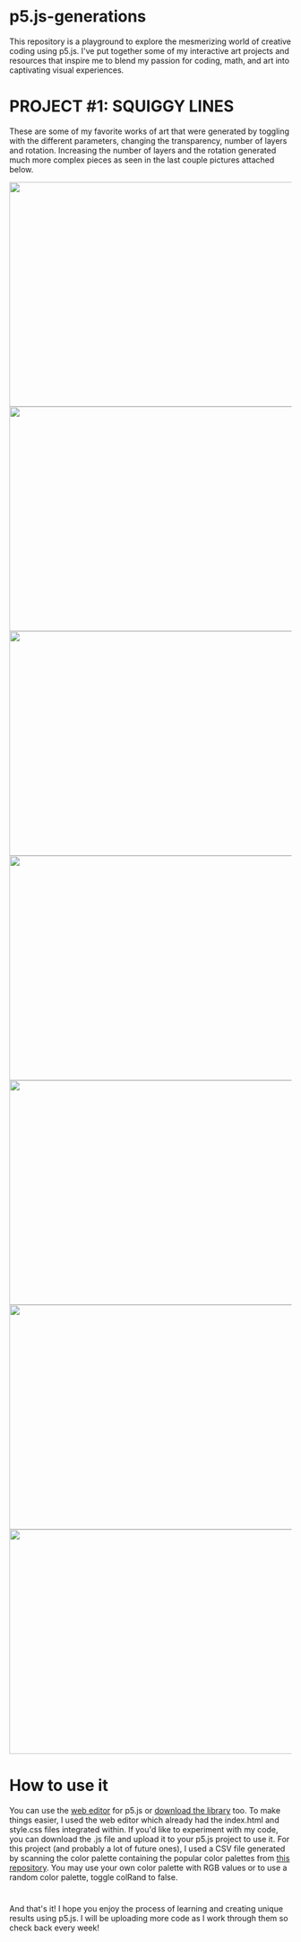 # p5.js-generations
This repository is a playground to explore the mesmerizing world of creative coding using p5.js. I've put together some of my interactive art projects and resources that inspire me to blend my passion for coding, math, and art into captivating visual experiences.

# PROJECT #1: SQUIGGY LINES 
These are some of my favorite works of art that were generated by toggling with the different parameters, changing the transparency, number of layers and rotation. Increasing the number of layers and the rotation generated much more complex pieces as seen in the last couple pictures attached below.

<img src= "https://github.com/midnightsun257/p5.js-generations/assets/78453293/bf80abda-d7fa-4e71-9c19-bf6b0270ec16" width="600" height ="400">
<img src= "https://github.com/midnightsun257/p5.js-generations/assets/78453293/1ccbee78-1419-4b23-82a8-0a6f475a2bde" width="600" height ="400">
<img src= "https://github.com/midnightsun257/p5.js-generations/assets/78453293/f107328d-f81a-47c1-85a0-533551e3cdcb" width="600" height ="400">
<img src= "https://github.com/midnightsun257/p5.js-generations/assets/78453293/81679dbe-0262-4f58-a8a5-24c9862aee99" width="600" height ="400">
<img src= "https://github.com/midnightsun257/p5.js-generations/assets/78453293/01200b54-a49c-4a67-b1b9-4898a9cfece9" width="600" height ="400">
<img src= "https://github.com/midnightsun257/p5.js-generations/assets/78453293/5dd82291-a46c-42dd-8dae-d0d7cbda68fd" width="600" height ="400">
<img src= "https://github.com/midnightsun257/p5.js-generations/assets/78453293/0e2ef7d5-3f3e-46df-8555-bfe0e6e514c5" width="600" height ="400">

# How to use it
You can use the [web editor](https://editor.p5js.org/) for p5.js or [download the library](https://p5js.org/download/) too. To make things easier, I used the web editor which already had the index.html and style.css files integrated within. If you'd like to experiment with my code, you can download the .js file and upload it to your p5.js project to use it. For this project (and probably a lot of future ones), I used a CSV file generated by scanning the color palette containing the popular color palettes from [this repository](https://github.com/federico-pepe/nice-color-palettes/tree/master#nice-color-palettes-for-processing). You may use your own color palette with RGB values or to use a random color palette, toggle colRand to false. 

# 

And that's it! I hope you enjoy the process of learning and creating unique results using p5.js. I will be uploading more code as I work through them so check back every week!
